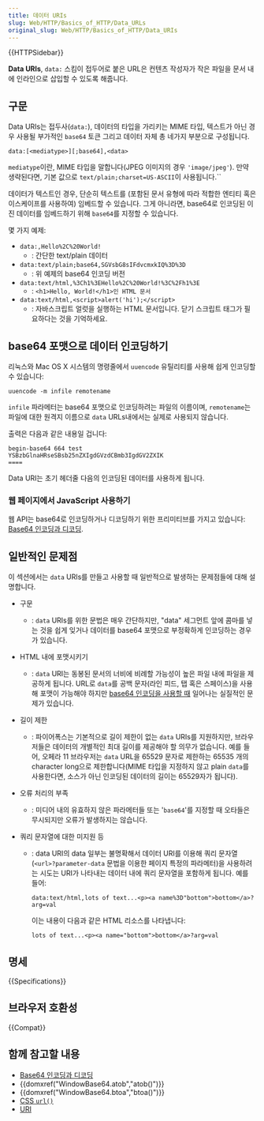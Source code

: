 ```yaml
---
title: 데이터 URIs
slug: Web/HTTP/Basics_of_HTTP/Data_URLs
original_slug: Web/HTTP/Basics_of_HTTP/Data_URIs
---
```


{{HTTPSidebar}}

**Data URIs**, `data:` 스킴이 접두어로 붙은 URL은 컨텐츠 작성자가 작은 파일을 문서 내에 인라인으로 삽입할 수 있도록 해줍니다.

## 구문

Data URIs는 접두사(`data:`), 데이터의 타입을 가리키는 MIME 타입, 텍스트가 아닌 경우 사용될 부가적인 `base64` 토큰 그리고 데이터 자체 총 네가지 부분으로 구성됩니다.

```
data:[<mediatype>][;base64],<data>
```

`mediatype`이란, MIME 타입을 말합니다(JPEG 이미지의 경우 `'image/jpeg'`). 만약 생략된다면, 기본 값으로 `text/plain;charset=US-ASCII`이 사용됩니다.``

데이터가 텍스트인 경우, 단순히 텍스트를 (포함된 문서 유형에 따라 적합한 엔티티 혹은 이스케이프를 사용하여) 임베드할 수 있습니다. 그게 아니라면, base64로 인코딩된 이진 데이터를 임베드하기 위해 `base64`를 지정할 수 있습니다.

몇 가지 예제:

- `data:,Hello%2C%20World!`
  - : 간단한 text/plain 데이터
- `data:text/plain;base64,SGVsbG8sIFdvcmxkIQ%3D%3D`
  - : 위 예제의 base64 인코딩 버전
- `data:text/html,%3Ch1%3EHello%2C%20World!%3C%2Fh1%3E`
  - : `<h1>Hello, World!</h1>인 HTML 문서`
- `data:text/html,<script>alert('hi');</script>`
  - : 자바스크립트 얼럿을 실행하는 HTML 문서입니다. 닫기 스크립트 태그가 필요하다는 것을 기억하세요.

## base64 포맷으로 데이터 인코딩하기

리눅스와 Mac OS X 시스템의 명령줄에서 `uuencode` 유틸리티를 사용해 쉽게 인코딩할 수 있습니다:

```
uuencode -m infile remotename
```

`infile` 파라메터는 base64 포맷으로 인코딩하려는 파일의 이름이며, `remotename`는 파일에 대한 원격지 이름으로 `data` URLs내에서는 실제로 사용되지 않습니다.

출력은 다음과 같은 내용일 겁니다:

```
begin-base64 664 test
YSBzbGlnaHRseSBsb25nZXIgdGVzdCBmb3IgdGV2ZXIK
====
```

Data URI는 초기 헤더줄 다음의 인코딩된 데이터를 사용하게 됩니다.

### 웹 페이지에서 JavaScript 사용하기

웹 API는 base64로 인코딩하거나 디코딩하기 위한 프리미티브를 가지고 있습니다: [Base64 인코딩과 디코딩](/ko/docs/Web/JavaScript/Base64_encoding_and_decoding).

## 일반적인 문제점

이 섹션에서는 `data` URIs를 만들고 사용할 때 일반적으로 발생하는 문제점들에 대해 설명합니다.

- 구문
  - : `data` URIs를 위한 문법은 매우 간단하지만, "data" 세그먼트 앞에 콤마를 넣는 것을 쉽게 잊거나 데이터를 base64 포맷으로 부정확하게 인코딩하는 경우가 있습니다.
- HTML 내에 포맷시키기
  - : `data` URI는 동봉된 문서의 너비에 비례할 가능성이 높은 파일 내에 파일을 제공하게 됩니다. URL로 `data`를 공백 문자(라인 피드, 탭 혹은 스페이스)을 사용해 포맷이 가능해야 하지만 [base64 인코딩을 사용할 때](https://bugzilla.mozilla.org/show_bug.cgi?id=73026#c12) 일어나는 실질적인 문제가 있습니다.
- 길이 제한
  - : 파이어폭스는 기본적으로 길이 제한이 없는 `data` URIs를 지원하지만, 브라우저들은 데이터의 개별적인 최대 길이를 제공해야 할 의무가 없습니다. 예를 들어, 오페라 11 브라우저는 `data` URL을 65529 문자로 제한하는 65535 개의 character long으로 제한합니다(MIME 타입을 지정하지 않고 plain `data`를 사용한다면, 소스가 아닌 인코딩된 데이터의 길이는 65529자가 됩니다).
- 오류 처리의 부족
  - : 미디어 내의 유효하지 않은 파라메터들 또는 '`base64`'를 지정할 때 오타들은 무시되지만 오류가 발생하지는 않습니다.
- 쿼리 문자열에 대한 미지원 등

  - : data URI의 data 일부는 불명확해서 데이터 URI를 이용해 쿼리 문자열(`<url>?parameter-data` 문법을 이용한 페이지 특정의 파라메터)을 사용하려는 시도는 URI가 나타내는 데이터 내에 쿼리 문자열을 포함하게 됩니다. 예를 들어:

    ```
    data:text/html,lots of text...<p><a name%3D"bottom">bottom</a>?arg=val
    ```

    이는 내용이 다음과 같은 HTML 리소스를 나타냅니다:

    ```
    lots of text...<p><a name="bottom">bottom</a>?arg=val
    ```

## 명세

{{Specifications}}

## 브라우저 호환성

{{Compat}}

## 함께 참고할 내용

- [Base64 인코딩과 디코딩](/ko/docs/Web/JavaScript/Base64_encoding_and_decoding)
- {{domxref("WindowBase64.atob","atob()")}}
- {{domxref("WindowBase64.btoa","btoa()")}}
- [CSS `url()`](/ko/docs/Web/CSS/uri)
- [URI](/ko/docs/URI)
